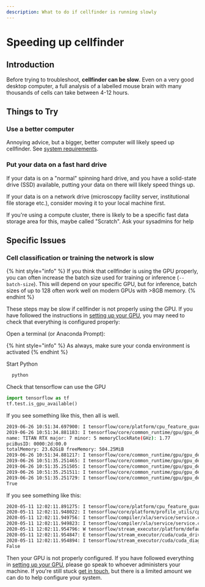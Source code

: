 ```yaml
---
description: What to do if cellfinder is running slowly
---
```


# Speeding up cellfinder

## Introduction

Before trying to troubleshoot, **cellfinder can be slow**. Even on a very good desktop computer, a full analysis of a labelled mouse brain with many thousands of cells can take between 4-12 hours.

## Things to Try

### Use a better computer

Annoying advice, but a bigger, better computer will likely speed up cellfinder. See [system requirements](../installation/system-requirements.md).

### Put your data on a fast hard drive

If your data is on a "normal" spinning hard drive, and you have a solid-state drive \(SSD\) available, putting your data on there will likely speed things up.

If your data is on a network drive \(microscopy facility server, institutional file storage etc.\), consider moving it to your local machine first.

If you're using a compute cluster, there is likely to be a specific fast data storage area for this, maybe called "Scratch". Ask your sysadmins for help

## Specific Issues

### Cell classification or training the network is slow

{% hint style="info" %}
If you think that cellfinder is using the GPU properly, you can often increase the batch size used for training or inference \(`--batch-size`\). This will depend on your specific GPU, but for inference, batch sizes of up to 128 often work well on modern GPUs with &gt;8GB memory.
{% endhint %}

These steps may be slow if cellfinder is not properly using the GPU. If you have followed the instructions in [setting up your GPU](../installation/using-gpu.md), you may need to check that everything is configured properly:

Open a terminal \(or Anaconda Prompt\):

{% hint style="info" %}
As always, make sure your conda environment is activated
{% endhint %}

Start Python

```bash
  python
```

Check that tensorflow can use the GPU

```python
import tensorflow as tf
tf.test.is_gpu_available()
```

If you see something like this, then all is well.

```bash
2019-06-26 10:51:34.697900: I tensorflow/core/platform/cpu_feature_guard.cc:141] Your CPU supports instructions that this TensorFlow binary was not compiled to use: AVX512F
2019-06-26 10:51:34.881183: I tensorflow/core/common_runtime/gpu/gpu_device.cc:1432] Found device 0 with properties: 
name: TITAN RTX major: 7 minor: 5 memoryClockRate(GHz): 1.77
pciBusID: 0000:2d:00.0
totalMemory: 23.62GiB freeMemory: 504.25MiB
2019-06-26 10:51:34.881217: I tensorflow/core/common_runtime/gpu/gpu_device.cc:1511] Adding visible gpu devices: 0
2019-06-26 10:51:35.251465: I tensorflow/core/common_runtime/gpu/gpu_device.cc:982] Device interconnect StreamExecutor with strength 1 edge matrix:
2019-06-26 10:51:35.251505: I tensorflow/core/common_runtime/gpu/gpu_device.cc:988]      0 
2019-06-26 10:51:35.251511: I tensorflow/core/common_runtime/gpu/gpu_device.cc:1001] 0:   N 
2019-06-26 10:51:35.251729: I tensorflow/core/common_runtime/gpu/gpu_device.cc:1115] Created TensorFlow device (/device:GPU:0 with 195 MB memory) -> physical GPU (device: 0, name: TITAN RTX, pci bus id: 0000:2d:00.0, compute capability: 7.5)
True
```

If you see something like this:

```bash
2020-05-11 12:02:11.891275: I tensorflow/core/platform/cpu_feature_guard.cc:142] Your CPU supports instructions that this TensorFlow binary was not compiled to use: AVX2 FMA
2020-05-11 12:02:11.948022: I tensorflow/core/platform/profile_utils/cpu_utils.cc:94] CPU Frequency: 1992000000 Hz
2020-05-11 12:02:11.949756: I tensorflow/compiler/xla/service/service.cc:168] XLA service 0x55ae9ffc5860 initialized for platform Host (this does not guarantee that XLA will be used). Devices:
2020-05-11 12:02:11.949823: I tensorflow/compiler/xla/service/service.cc:176]   StreamExecutor device (0): Host, Default Version
2020-05-11 12:02:11.954796: W tensorflow/stream_executor/platform/default/dso_loader.cc:55] Could not load dynamic library 'libcuda.so.1'; dlerror: libcuda.so.1: cannot open shared object file: No such file or directory
2020-05-11 12:02:11.954847: E tensorflow/stream_executor/cuda/cuda_driver.cc:351] failed call to cuInit: UNKNOWN ERROR (303)
2020-05-11 12:02:11.954894: I tensorflow/stream_executor/cuda/cuda_diagnostics.cc:156] kernel driver does not appear to be running on this host (tigger): /proc/driver/nvidia/version does not exist
False
```

Then your GPU is not properly configured. If you have followed everything in [setting up your GPU](../installation/using-gpu.md), please go speak to whoever administers your machine. If you're still stuck [get in touch](../getting-in-touch.md), but there is a limited amount we can do to help configure your system.

